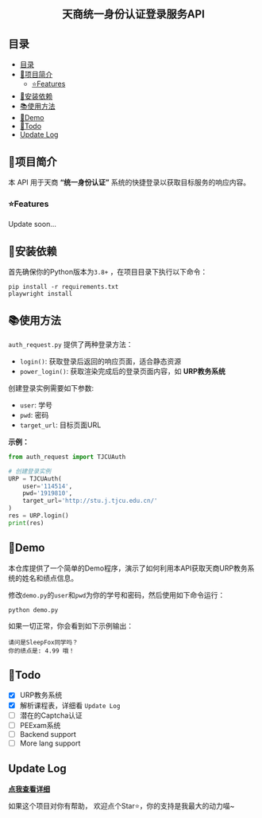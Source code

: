 

<h2 align="center">
天商统一身份认证登录服务API
</h2>

## 目录

- [目录](#目录)
- [📖项目简介](#项目简介)
  - [⭐Features](#features)
- [🚀安装依赖](#安装依赖)
- [📚使用方法](#使用方法)
- [🎦Demo](#demo)
- [📝Todo](#todo)
- [Update Log](#update-log)



## 📖项目简介

本 API 用于天商 **“统一身份认证”** 系统的快捷登录以获取目标服务的响应内容。

### ⭐Features

Update soon...

## 🚀安装依赖
首先确保你的Python版本为`3.8+` ，在项目目录下执行以下命令：

```shell
pip install -r requirements.txt
playwright install
```

## 📚使用方法

`auth_request.py` 提供了两种登录方法：
- `login()`: 获取登录后返回的响应页面，适合静态资源
- `power_login()`: 获取渲染完成后的登录页面内容，如 **URP教务系统**


创建登录实例需要如下参数:
- `user`: 学号
- `pwd`: 密码
- `target_url`: 目标页面URL

**示例：**

```python
from auth_request import TJCUAuth

# 创建登录实例
URP = TJCUAuth(
    user='114514',
    pwd='1919810',
    target_url='http://stu.j.tjcu.edu.cn/'
)
res = URP.login()
print(res)
```


## 🎦Demo

本仓库提供了一个简单的Demo程序，演示了如何利用本API获取天商URP教务系统的姓名和绩点信息。

修改`demo.py`的`user`和`pwd`为你的学号和密码，然后使用如下命令运行：

```shell
python demo.py
```

如果一切正常，你会看到如下示例输出：

```shell
请问是SleepFox同学吗？
你的绩点是: 4.99 哦！
```

## 📝Todo

- [x] URP教务系统
- [x] 解析课程表，详细看 `Update Log`
- [ ] 潜在的Captcha认证
- [ ] PEExam系统
- [ ] Backend support
- [ ] More lang support

## Update Log

[**点我查看详细**](update_log.md)

如果这个项目对你有帮助， 欢迎点个Star⭐️，你的支持是我最大的动力喵~

